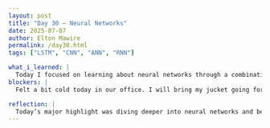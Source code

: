 ```yaml
---
layout: post
title: "Day 30 – Neural Networks"
date: 2025-07-07
author: Elton Mawire
permalink: /day30.html
tags: ["LSTM", "CNN", "ANN", "RNN"]

what_i_learned: |
  Today I focused on learning about neural networks through a combination of YouTube tutorials, research papers, and Google Gemini. I wanted to dive deeper into these models to better understand how they could support our project work. In particular, I spent time reviewing LSTM (Long Short-Term Memory) networks because they are especially relevant for time series prediction tasks like ours. LSTMs are well-suited for handling sequential data, which aligns with the hourly air quality readings we've been working with. This refresher gave me a stronger foundation in how neural networks learn patterns over time, and it also helped clarify some of the concepts I’ve encountered in the papers we’ve been reading. The rest of the time was spent reflecting on how we might incorporate or compare neural models to the gradient boosting models we’ve been using.
blockers: |
  Felt a bit cold today in our office. I will bring my jucket going forward.

reflection: |
  Today’s major highlight was diving deeper into neural networks and being able to add to what I already understood about deep learning. I really enjoyed the process of exploring LSTM models more intentionally, especially because they relate so well to our time-series data. It felt good to connect what I was learning from YouTube, research papers, and Gemini with the real-world application in our project. This kind of self-guided learning reminded me how much I enjoy the challenge of understanding complex systems and making them useful. Looking forward to continuing this momentum as we refine our approach!
---
```

